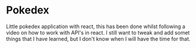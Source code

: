 # Pokedex
Little pokedex application with react, this has been done whilst following a video on how to work with API's in react.
I still want to tweak and add somet things that I have learned, but I don't know when I will have the time for that.
